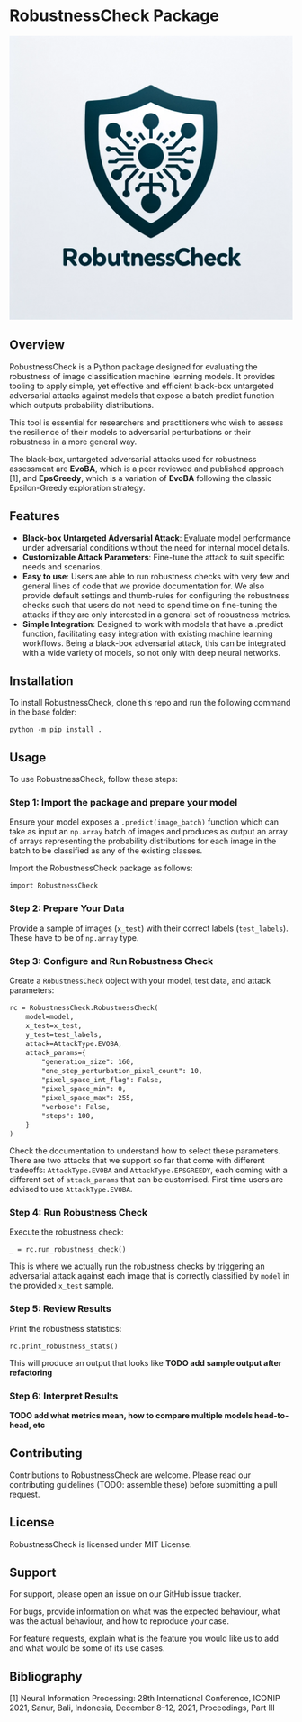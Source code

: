 # RobustnessCheck Package
![RobustnessCheck Package Logo](assets/RobustnessCheck-logo.png)
## Overview
RobustnessCheck is a Python package designed for evaluating the robustness of image classification machine learning 
models. It provides tooling to apply simple, yet effective and efficient black-box untargeted adversarial attacks 
against models that expose a batch predict function which outputs probability distributions. 

This tool is essential for researchers and practitioners who wish to assess the resilience of their models to 
adversarial perturbations or their robustness in a more general way.

The black-box, untargeted adversarial attacks used for robustness assessment are **EvoBA**, which is a peer reviewed
and published approach [1], and **EpsGreedy**, which is a variation of **EvoBA** following the classic 
Epsilon-Greedy exploration strategy.
## Features
- **Black-box Untargeted Adversarial Attack**: Evaluate model performance under adversarial conditions without the need 
for internal model details. 
- **Customizable Attack Parameters**: Fine-tune the attack to suit specific needs and scenarios.
- **Easy to use**: Users are able to run robustness checks with very few and general lines of code that we provide 
documentation for. We also provide default settings and thumb-rules for configuring the robustness checks such that 
users do not  need to spend time on fine-tuning the attacks if they are only interested in a general set of 
robustness metrics.
- **Simple Integration**: Designed to work with models that have a .predict function, facilitating easy integration 
with existing machine learning workflows. Being a black-box adversarial attack, this can be integrated with a wide
variety of models, so not only with deep neural networks. 

## Installation
To install RobustnessCheck, clone this repo and run the following command in the base folder:

```
python -m pip install .
```

## Usage
To use RobustnessCheck, follow these steps:

### Step 1: Import the package and prepare your model
Ensure your model exposes a `.predict(image_batch)` function which can take as input an `np.array` batch of
images and produces as output an array of arrays representing the probability distributions for each image in the 
batch to be classified as any of the existing classes. 

Import the RobustnessCheck package as follows:
```
import RobustnessCheck
```

### Step 2: Prepare Your Data

Provide a sample of images (`x_test`) with their correct labels (`test_labels`). These have to be of `np.array` type.

### Step 3: Configure and Run Robustness Check

Create a `RobustnessCheck` object with your model, test data, and attack parameters:

```
rc = RobustnessCheck.RobustnessCheck(
    model=model,
    x_test=x_test,
    y_test=test_labels,
    attack=AttackType.EVOBA,
    attack_params={
        "generation_size": 160,
        "one_step_perturbation_pixel_count": 10,
        "pixel_space_int_flag": False,
        "pixel_space_min": 0,
        "pixel_space_max": 255,
        "verbose": False,
        "steps": 100,
    }
)
```

Check the documentation to understand how to select these parameters. There are two attacks that we support so far 
that come with different tradeoffs: `AttackType.EVOBA` and `AttackType.EPSGREEDY`, each coming with a different set of
`attack_params` that can be customised. First time users are advised to use `AttackType.EVOBA`. 

### Step 4: Run Robustness Check

Execute the robustness check:

```
_ = rc.run_robustness_check()
```

This is where we actually run the robustness checks by triggering an adversarial attack against each image that is
correctly classified by `model` in the provided `x_test` sample.

### Step 5: Review Results

Print the robustness statistics:
```
rc.print_robustness_stats()
```

This will produce an output that looks like
**TODO add sample output after refactoring**

### Step 6: Interpret Results
 **TODO add what metrics mean, how to compare multiple models head-to-head, etc**

## Contributing
Contributions to RobustnessCheck are welcome. Please read our contributing guidelines (TODO: assemble these) before submitting a pull request.

## License
RobustnessCheck is licensed under MIT License.

## Support
For support, please open an issue on our GitHub issue tracker. 

For bugs, provide information on what was the expected behaviour, what was the actual behaviour, and how to reproduce 
your case.

For feature requests, explain what is the feature you would like us to add and what would be some of its use cases.

## Bibliography
[1] Neural Information Processing: 28th International Conference, ICONIP 2021, Sanur, Bali, Indonesia, December 8–12, 2021, Proceedings, Part III

